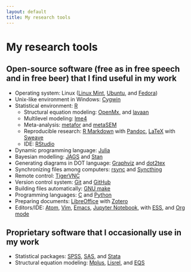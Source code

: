 ```yaml
---
layout: default
title: My research tools
---
```


My research tools
======================

## Open-source software (free as in free speech and in free beer) that I find useful in my work

* Operating system: Linux ([Linux Mint](http://linuxmint.com/), [Ubuntu](https://www.ubuntu.com/), and [Fedora](http://fedoraproject.org/))
* Unix-like environment in Windows: [Cygwin](http://www.cygwin.com/)
* Statistical environment: [R](http://www.r-project.org/)
    + Structural equation modeling: [OpenMx,](http://openmx.psyc.virginia.edu/) and
[lavaan](http://lavaan.ugent.be/)
    + Multilevel modeling: [lme4](http://cran.r-project.org/web/packages/lme4/)
    + Meta-analysis: [metafor](http://www.metafor-project.org/) and [metaSEM](https://cran.r-project.org/web/packages/metaSEM/index.html)
    + Reproducible research: [R Markdown](http://rmarkdown.rstudio.com/) with [Pandoc](http://johnmacfarlane.net/pandoc/), [LaTeX](http://www.latex-project.org/) with [Sweave](http://www.stat.uni-muenchen.de/~leisch/Sweave/)
    + IDE: [RStudio](http://rstudio.org/)
* Dynamic programming language: [Julia](http://julialang.org/)
* Bayesian modelling: [JAGS](http://mcmc-jags.sourceforge.net/) and [Stan](http://mc-stan.org/)
* Generating diagrams in DOT language: [Graphviz](http://graphviz.org/) and [dot2tex](http://www.ctan.org/pkg/dot2tex)
* Synchronizing files among computers: [rsync](http://rsync.samba.org/) and [Syncthing](https://syncthing.net/)
* Remote control: [TigerVNC](http://tigervnc.org/)
* Version control system: [Git](http://git-scm.com/) and [GitHub](https://github.com/mikewlcheung)
* Building files automatically: [GNU make](http://www.gnu.org/software/make/)
* Programming languages: [C](http://gcc.gnu.org/) and [Python](https://www.python.org/)
* Preparing documents: [LibreOffice](http://www.libreoffice.org/) with [Zotero](http://www.zotero.org/)
* Editors/IDE: [Atom](https://atom.io/), [Vim](http://www.vim.org/), [Emacs](http://www.gnu.org/software/emacs/), [Jupyter Notebook](http://jupyter.org/), with [ESS](http://ess.r-project.org/), and [Org mode](http://orgmode.org/)

## Proprietary software that I occasionally use in my work
* Statistical packages: [SPSS](http://www-01.ibm.com/software/analytics/spss/), [SAS](http://www.sas.com/), and [Stata](http://www.stata.com/)
* Structural equation modeling: [Mplus](http://www.statmodel.com/), [Lisrel](http://www.ssicentral.com/lisrel/), and [EQS](http://www.mvsoft.com/)
